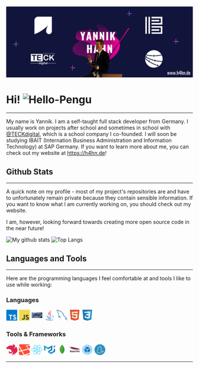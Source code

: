 [![Header](assets/header.png)](https://h4hn.de)

<h1>Hi!
    <img src="https://www.sellercommunity.com/t5/image/serverpage/image-id/1799i260EF3229A56D6C3?v=1.0"
         alt="Hello-Pengu" width="40"/>
</h1>
<hr>

My name is Yannik. I am a self-taught full stack developer from Germany. I usually work on projects after school and
sometimes in school with [@TECKdigital](https://github.com/Teck-Digital), which is a school company I co-founded. I will soon be studying IBAIT 
(Internation Business Administration and Information Technology) at SAP Germany. If you want to learn more about me, 
you can check out my website at https://h4hn.de!

## Github Stats
<hr>

A quick note on my profile - most of my project's repositories are and have to unfortunately remain private because
they contain sensible information. If you want to know what I am currently working on, you should check out my website. 

I am, however, looking forward towards creating more open source code in the near future!

![My github stats](https://github-readme-stats.vercel.app/api?username=ItsZiroy&count_private=true&bg_color=11143B&text_color=fff&title_color=F70098&hide_border=true&show_icons=true&icon_color=00D0FF)
![Top Langs](https://github-readme-stats.vercel.app/api/top-langs/?username=ItsZiroy&layout=compact&bg_color=11143B&text_color=fff&title_color=F70098&hide_border=true&card_width=445)

## Languages and Tools
<hr>

Here are the programming languages I feel comfortable at and tools I like to use while working:

### Languages
<code><img src="assets/icons/languages/typescript.svg" width="30"/></code>
<code><img src="assets/icons/languages/javascript.svg" width="30"/></code>
<code><img src="assets/icons/languages/php.svg" width="30"/></code>
<code><img src="assets/icons/languages/java.svg" width="30"/></code>
<code><img src="assets/icons/languages/mysql.svg" width="30"/></code>
<code><img src="assets/icons/languages/html5.svg" width="30"/></code>
<code><img src="assets/icons/languages/css3.svg" width="30"/></code>

### Tools & Frameworks
<code><img src="assets/icons/tools/nestjs.svg" width="30"/></code>
<code><img src="assets/icons/tools/laravel.svg" width="30"/></code>
<code><img src="assets/icons/tools/react.svg" width="30"/></code>
<code><img src="assets/icons/tools/materialui.svg" width="30"/></code>
<code><img src="assets/icons/tools/mongodb.svg" width="30"/></code>
<code><img src="assets/icons/tools/apache.svg" width="30"/></code>
<code><img src="assets/icons/tools/webpack.svg" width="30"/></code>
<code><img src="assets/icons/tools/yarn.svg" width="30"/></code>

<hr>